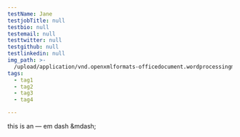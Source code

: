 ```yaml
---
testName: Jane
testjobTitle: null
testbio: null
testemail: null
testtwitter: null
testgithub: null
testlinkedin: null
img_path: >-
  /upload/application/vnd.openxmlformats-officedocument.wordprocessingml.document/1551308542488_img_path_SUBLEASEAGREEMENTfor2144.docx
tags:
  - tag1
  - tag2
  - tag3
  - tag4

---
```

<p>this is an &mdash; em dash &amp;mdash;&nbsp;</p>
